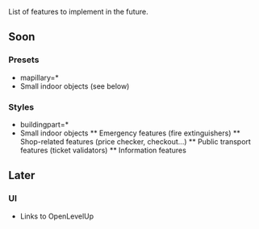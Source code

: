 List of features to implement in the future.

## Soon
### Presets
* mapillary=*
* Small indoor objects (see below)

### Styles
* buildingpart=*
* Small indoor objects
** Emergency features (fire extinguishers)
** Shop-related features (price checker, checkout...)
** Public transport features (ticket validators)
** Information features

## Later
### UI
* Links to OpenLevelUp
